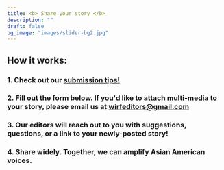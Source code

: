 ```yaml
---
title: <b> Share your story </b>
description: ""
draft: false
bg_image: "images/slider-bg2.jpg"
---
```


## How it works: 

### 1. Check out our [submission tips!](https://keen-shirley-2fbefd.netlify.app/tips)
### 2. Fill out the form below. If you'd like to attach multi-media to your story, please email us at [wirfeditors@gmail.com](mailto:wirfeditors@gmail.com)
### 3. Our editors will reach out to you with suggestions, questions, or a link to your newly-posted story!
### 4. Share widely. Together, we can amplify Asian American voices.